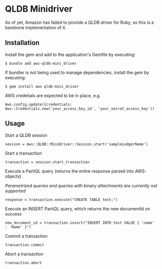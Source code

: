 # QLDB Minidriver

As of yet, Amazon has failed to provide a QLDB driver for Ruby, so this is a barebone implementation of it.

## Installation

Install the gem and add to the application's Gemfile by executing:

    $ bundle add aws-qldb-mini_driver

If bundler is not being used to manage dependencies, install the gem by executing:

    $ gem install aws-qldb-mini_driver

AWS credetials are expected to be in place, e.g.

```
Aws.config.update({credentials: Aws::Credentials.new('your_access_key_id', 'your_secret_access_key'))
```

## Usage

Start a QLDB session
```
session = Aws::QLDB::MiniDriver::Session.start('sampleLedgerName')
```

Start a transaction
```
transaction = session.start_transaction
```

Execute a PartiQL query (returns the entire response parsed into AWS-objects)

*Parametrized queries and queries with binary attachments are currently not supported*
```
response = transaction.execute("CREATE TABLE test;")
```

Execute an INSERT PartiQL query, which returns the new documentId on success
```
new_document_id = transaction.insert("INSERT INTO test VALUE { 'name' : 'Name' }")
```

Commit a transaction
```
transaction.commit
```

Abort a transaction
```
transaction.abort
```
